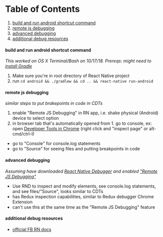 # Table of Contents
1. [build and run android shortcut command](#build-and-run-android-shortcut-command)
2. [remote js debugging](#remote-js-debugging)
3. [advanced debugging](#advanced-debugging)
4. [additional debug resources](#additional-debug-resources)

#### build and run android shortcut command
*This worked on OS X Terminal/Bash on 10/17/18. Prereqs: might need to [install Gradle](https://docs.gradle.org/current/userguide/installation.html)*
1. Make sure you're in root directory of React Native project
2. run ```cd android && ./gradlew && cd .. && react-native run-android```

#### remote js debugging
*similar steps to put brakepoints in code in CDTs*
1. enable "Remote JS Debugging" in RN app, i.e. shake physical (Android) device to select option
2. in browser tab that's automatically opened from 1. go to console, ex: open [Developer Tools in Chrome](https://developers.google.com/web/tools/chrome-devtools/#get-started) (right click and "inspect page" or alt-cmd/ctrl-I)
 * go to "Console" for console.log statements
 * go to "Source" for seeing files and putting breakpoints in code

#### advanced debugging
*Assuming have downloaded [React Native Debugger](https://github.com/jhen0409/react-native-debugger) and enabled ["Remote JS Debugging"](#remote-js-debugging)*
* Use RND to inspect and modify elements, see console.log statements, and see files/"Source", looks similar to CDTs
* has Redux inspection capabilities, similar to Redux debugger Chrome Extension
* can't use this at the same time as the "Remote JS Debugging" feature

#### additional debug resources
* [official FB RN docs](https://facebook.github.io/react-native/docs/debugging)
